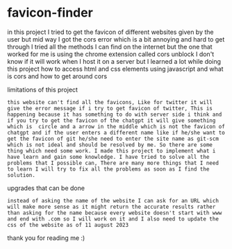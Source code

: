 # favicon-finder

in this project I tried to get the favicon of different websites given by the user but mid way I got the cors error which is a bit annoying and hard to get through I tried all the methods I can find on the internet but the one that worked for me is using the chrome extension called cors unblock I don't know if it will work when I host it on a server but I learned a lot while doing this project how to access html and css elements using javascript and what is cors and how to get around cors

limitations of this project

    this website can't find all the favicons, Like for twitter it will give the error message if i try to get favicon of twitter, This is happening because it has something to do with server side i think and if you try to get the favicon of the chatgpt it will give something which is  circle and a arrow in the middle which is not the favicon of chatgpt and if the user enters a different name like if he/she want to get the favicon of git he/she need to enter the site name as git-scm which is not ideal and should be resolved by me. So there are some thing which need some work. I made this project to implement what i have learn and gain some knowledge. I have tried to solve all the problems that I possible can, There are many more things that I need to learn I will try to fix all the problems as soon as I find the solution.

upgrades that can be done

    instead of asking the name of the website I can ask for an URL which will make more sense as it might return the accurate results rather than asking for the name because every website doesn't start with www and end with .com so I will work on it and I also need to update the css of the website as of 11 august 2023

thank you for reading me :)
